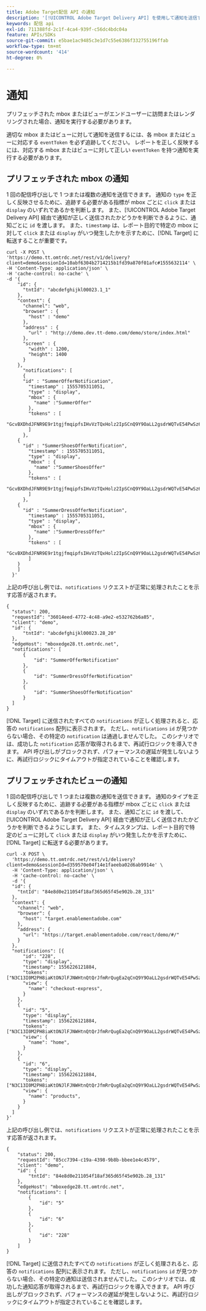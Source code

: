 ```yaml
---
title: Adobe Target配信 API の通知
description: '[!UICONTROL Adobe Target Delivery API] を使用して通知を送信するにはどうすればよいですか？'
keywords: 配信 api
exl-id: 711388fd-2c1f-4ca4-939f-c56dc4bdc04a
feature: APIs/SDKs
source-git-commit: e5bae1ac9485c3e1d7c55e6386f332755196ffab
workflow-type: tm+mt
source-wordcount: '414'
ht-degree: 0%

---
```


# 通知

プリフェッチされた mbox またはビューがエンドユーザーに訪問またはレンダリングされた場合、通知を実行する必要があります。

適切な mbox またはビューに対して通知を送信するには、各 mbox またはビューに対応する `eventToken` を必ず追跡してください。 レポートを正しく反映するには、対応する mbox またはビューに対して正しい `eventToken` を持つ通知を実行する必要があります。

## プリフェッチされた mbox の通知

1 回の配信呼び出しで 1 つまたは複数の通知を送信できます。 通知の `type` を正しく反映させるために、追跡する必要がある指標が mbox ごとに `click` または `display` のいずれであるかを判断します。 また、[!UICONTROL  Adobe Target Delivery API] 経由で通知が正しく送信されたかどうかを判断できるように、通知ごとに `id` を渡します。 また、`timestamp` は、レポート目的で特定の mbox に対して `click` または `display` がいつ発生したかを示すために、[!DNL Target] に転送することが重要です。

```
curl -X POST \
'https://demo.tt.omtrdc.net/rest/v1/delivery?client=demo&sessionId=10abf6304b2714215b1fd39a870f01afc#1555632114' \
-H 'Content-Type: application/json' \
-H 'cache-control: no-cache' \
-d '{
    "id": {
      "tntId": "abcdefghijkl00023.1_1"
    },
    "context": {
      "channel": "web",
      "browser" : {
        "host" : "demo"
      },
      "address" : {
        "url" : "http://demo.dev.tt-demo.com/demo/store/index.html"
      },
      "screen" : {
        "width" : 1200,
        "height": 1400
      }
    },
      "notifications": [
      {
      "id" : "SummerOfferNotification",
        "timestamp" : 1555705311051,
        "type" : "display",
        "mbox" : {
          "name" :"SummerOffer"   
        },
        "tokens" : [
          "GcvBXDhdJFNR9E9r1tgjfmqipfsIHvVzTQxHolz2IpSCnQ9Y9OaLL2gsdrWQTvE54PwSz67rmXWmSnkXpSSS2Q"
        ]
      },
    {
      "id" : "SummerShoesOfferNotification",
        "timestamp" : 1555705311051,
        "type" : "display",
        "mbox" : {
          "name" :"SummerShoesOffer"   
        },
        "tokens" : [
          "GcvBXDhdJFNR9E9r1tgjfmqipfsIHvVzTQxHolz2IpSCnQ9Y9OaLL2gsdrWQTvE54PwSz67rmXWmSnkXpSSS2Q"
        ]
      },
    {
      "id" : "SummerDressOfferNotification",
        "timestamp" : 1555705311051,
        "type" : "display",
        "mbox" : {
          "name" :"SummerDressOffer"   
        },
        "tokens" : [
          "GcvBXDhdJFNR9E9r1tgjfmqipfsIHvVzTQxHolz2IpSCnQ9Y9OaLL2gsdrWQTvE54PwSz67rmXWmSnkXpSSS2Q"
        ]
    } 
    ]
  }'
```

上記の呼び出し例では、`notifications` リクエストが正常に処理されたことを示す応答が返されます。

```
{
  "status": 200,
  "requestId": "36014eed-4772-4c48-a9e2-e532762b6a85",
  "client": "demo",
  "id": {
      "tntId": "abcdefghijkl00023.28_20"
  },
  "edgeHost": "mboxedge28.tt.omtrdc.net",
  "notifications": [
      {
          "id": "SummerOfferNotification"
      },
      {
          "id": "SummerDressOfferNotification"
      },
      {
          "id": "SummerShoesOfferNotification"
      }
  ]
}
```

[!DNL Target] に送信されたすべての `notifications` が正しく処理されると、応答の `notifications` 配列に表示されます。 ただし、`notifications` `id` が見つからない場合、その特定の `notification` は通過しませんでした。 このシナリオでは、成功した `notification` 応答が取得されるまで、再試行ロジックを導入できます。 API 呼び出しがブロックされず、パフォーマンスの遅延が発生しないように、再試行ロジックにタイムアウトが指定されていることを確認します。

## プリフェッチされたビューの通知

1 回の配信呼び出しで 1 つまたは複数の通知を送信できます。 通知のタイプを正しく反映するために、追跡する必要がある指標が mbox ごとに `click` または `display` のいずれであるかを判断します。 また、通知ごとに `id` を渡して、[!UICONTROL Adobe Target Delivery API] 経由で通知が正しく送信されたかどうかを判断できるようにします。 また、タイムスタンプは、レポート目的で特定のビューに対して `click` または `display` がいつ発生したかを示すために、[!DNL Target] に転送する必要があります。

```
curl -X POST \
  'https://demo.tt.omtrdc.net/rest/v1/delivery?client=demo&sessionId=d359570e04f14e1faeeba02d6ab9914e' \
  -H 'Content-Type: application/json' \
  -H 'cache-control: no-cache' \
  -d '{
  "id": {
    "tntId": "84e8d0e211054f18af365d65f45e902b.28_131"
  },
  "context": {
    "channel": "web",
    "browser": {
      "host": "target.enablementadobe.com"
    },
    "address": {
      "url": "https://target.enablementadobe.com/react/demo/#/"
    }
  },
  "notifications": [{
      "id": "228",
      "type": "display",
      "timestamp": 1556226121884,
      "tokens": ["N3C13I0M2PH8iaKtONJlFJNWHtnQtQrJfmRrQugEa2qCnQ9Y9OaLL2gsdrWQTvE54PwSz67rmXWmSnkXpSSS2Q=="],
      "view": {
        "name": "checkout-express",
      }
    },
    {
      "id": "5",
      "type": "display",
      "timestamp": 1556226121884,
      "tokens": ["N3C13I0M2PH8iaKtONJlFJNWHtnQtQrJfmRrQugEa2qCnQ9Y9OaLL2gsdrWQTvE54PwSz67rmXWmSnkXpSSS2Q=="],
      "view": {
        "name": "home",
      }
    },
    {
      "id": "6",
      "type": "display",
      "timestamp": 1556226121884,
      "tokens": ["N3C13I0M2PH8iaKtONJlFJNWHtnQtQrJfmRrQugEa2qCnQ9Y9OaLL2gsdrWQTvE54PwSz67rmXWmSnkXpSSS2Q=="],
      "view": {
        "name": "products",
      }
    }
  ]
}'
```

上記の呼び出し例では、`notifications` リクエストが正常に処理されたことを示す応答が返されます。

```
{
    "status": 200,
    "requestId": "85cc7394-c19a-4398-9b8b-bbee1e4c4579",
    "client": "demo",
    "id": {
        "tntId": "84e8d0e211054f18af365d65f45e902b.28_131"
    },
    "edgeHost": "mboxedge28.tt.omtrdc.net",
    "notifications": [
        {
            "id": "5"
        },
        {
            "id": "6"
        },
        {
            "id": "228"
        }
    ]
}
```

[!DNL Target] に送信されたすべての `notifications` が正しく処理されると、応答の `notifications` 配列に表示されます。 ただし、`notifications` `id` が見つからない場合、その特定の通知は送信されませんでした。 このシナリオでは、成功した通知応答が取得されるまで、再試行ロジックを導入できます。 API 呼び出しがブロックされず、パフォーマンスの遅延が発生しないように、再試行ロジックにタイムアウトが指定されていることを確認します。

